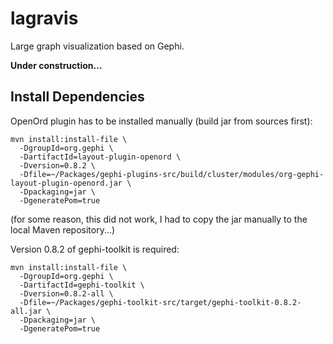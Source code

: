 lagravis
========

Large graph visualization based on Gephi.

**Under construction...**


Install Dependencies
--------------------

OpenOrd plugin has to be installed manually (build jar from sources first):

    mvn install:install-file \
      -DgroupId=org.gephi \
      -DartifactId=layout-plugin-openord \
      -Dversion=0.8.2 \
      -Dfile=~/Packages/gephi-plugins-src/build/cluster/modules/org-gephi-layout-plugin-openord.jar \
      -Dpackaging=jar \
      -DgeneratePom=true

(for some reason, this did not work, I had to copy the jar manually to the
local Maven repository...)

Version 0.8.2 of gephi-toolkit is required:

    mvn install:install-file \
      -DgroupId=org.gephi \
      -DartifactId=gephi-toolkit \
      -Dversion=0.8.2-all \
      -Dfile=~/Packages/gephi-toolkit-src/target/gephi-toolkit-0.8.2-all.jar \
      -Dpackaging=jar \
      -DgeneratePom=true
